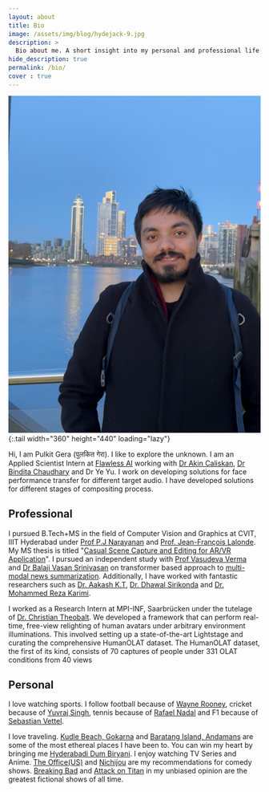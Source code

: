 ```yaml
---
layout: about
title: Bio
image: /assets/img/blog/hydejack-9.jpg
description: >
  Bio about me. A short insight into my personal and professional life
hide_description: true
permalink: /bio/
cover : true
---
```

![Meditating](/assets/img/IMG_4980.JPG){:.tail width="360" height="440" loading="lazy"}

Hi, I am Pulkit Gera (पुलकित गेरा). I like to explore the unknown.
I am an Applied Scientist Intern at [Flawless AI](https://www.flawlessai.com/) working with [Dr Akin Caliskan](https://www.linkedin.com/in/akinc/), [Dr Bindita Chaudhary](https://bindita.github.io/) and Dr Ye Yu. I work on developing solutions for face performance transfer for different target audio. I have developed solutions for different stages of compositing process.



## Professional
I pursued B.Tech+MS in the field of Computer Vision and Graphics at CVIT, IIIT Hyderabad under [Prof P.J Narayanan](https://faculty.iiit.ac.in/~pjn/) and [Prof. Jean-François Lalonde](http://vision.gel.ulaval.ca/~jflalonde/). My MS thesis is titled "[Casual Scene Capture and Editing for AR/VR Application](https://scholar.google.com/citations?view_op=view_citation&hl=en&user=459OXQIAAAAJ&citation_for_view=459OXQIAAAAJ:9yKSN-GCB0IC)". I pursued an independent study with [Prof Vasudeva Verma](https://scholar.google.co.in/citations?user=9OFvbfcAAAAJ&hl=en) and [Dr Balaji Vasan Srinivasan](https://research.adobe.com/person/balaji-vasan-srinivasan/) on transformer based approach to [multi-modal news summarization](https://github.com/darthgera123/Multimodal-Summarization). Additionally, I have worked with fantastic researchers such as [Dr. Aakash K.T](https://aakashkt.github.io/), [Dr. Dhawal Sirikonda](https://dhawal1939.github.io/) and [Dr. Mohammed Reza Karimi](https://github.com/MrKarimiD). 

I worked as a Research Intern at MPI-INF, Saarbrücken under the tutelage of [Dr. Christian Theobalt](https://people.mpi-inf.mpg.de/~theobalt/). We developed a framework that can perform real-time, free-view relighting of human avatars under arbitrary environment illuminations. This involved setting up a state-of-the-art Lightstage and curating the comprehensive HumanOLAT dataset. The HumanOLAT dataset, the first of its kind, consists of 70 captures of people under 331 OLAT conditions from 40 views

## Personal 
I love watching sports. I follow football because of [Wayne Rooney](https://www.youtube.com/watch?v=km_9ntw05pw), cricket because of [Yuvraj Singh](https://www.youtube.com/watch?v=8b0ubLO2MUE), tennis because of [Rafael Nadal](https://www.youtube.com/watch?v=MkwVuqNxq-o) and F1 because of [Sebastian Vettel](https://www.youtube.com/watch?v=mZtPoOhZAw8).

I love traveling. [Kudle Beach, Gokarna](https://www.tripadvisor.in/Attraction_Review-g651646-d3461829-Reviews-Kudle_Beach-Gokarna_Uttara_Kannada_District_Karnataka.html) and [Baratang Island, Andamans](https://traveltriangle.com/blog/baratang-island/) are some of the most ethereal places I have been to. You can win my heart by bringing me [Hyderabadi Dum Biryani](https://www.youtube.com/watch?v=v4-LHeIx15U). I enjoy watching TV Series and Anime. [The Office(US)](https://www.youtube.com/watch?v=mRox23WtU_4) and [Nichijou](https://www.youtube.com/watch?v=DcQFBdLNvZU) are my recommendations for comedy shows. [Breaking Bad](https://www.youtube.com/watch?v=fHKrCs1rFRI) and [Attack on Titan](https://www.youtube.com/watch?v=vrvjD88nzFA) in my unbiased opinion are the greatest fictional shows of all time.

